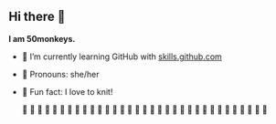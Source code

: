 ## Hi there 👋

**I am 50monkeys.**

- 🙈 I’m currently learning GitHub with [skills.github.com](url)
- 🙉 Pronouns: she/her
- 🙊 Fun fact: I love to knit!

  🙈 🙉 🙊 🙈 🙉 🙊 🙈 🙉 🙊 🙈 🙉 🙊 🙈 🙉 🙊 🙈 🙉 🙊 🙈 🙉 🙊 🙈 🙉 🙊 🙈 🙉 🙊 🙈 🙉 🙊 🙈 🙉 🙊 

<!--
**50monkeys/50monkeys** is a ✨ _special_ ✨ repository because its `README.md` (this file) appears on your GitHub profile.

Here are some ideas to get you started:

- 🔭 I’m currently working on ...
- 🌱 I’m currently learning ...
- 👯 I’m looking to collaborate on ...
- 🤔 I’m looking for help with ...
- 💬 Ask me about ...
- 📫 How to reach me: ...
- 😄 Pronouns: ...
- ⚡ Fun fact: ...
-->
